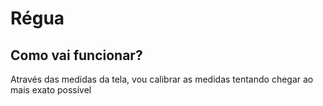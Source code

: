 # Régua

## Como vai funcionar?
Através das medidas da tela, vou calibrar as medidas tentando chegar ao mais exato possível
